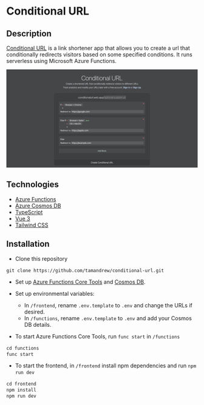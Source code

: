 # Conditional URL

## Description
[Conditional URL](https://conditionalurl.web.app) is a link shortener app that allows you to create a url that conditionally redirects visitors based on some specified conditions. It runs serverless using Microsoft Azure Functions.

![Conditional URL](demo.png)

## Technologies
- [Azure Functions](https://azure.microsoft.com/en-us/products/functions/)
- [Azure Cosmos DB](https://azure.microsoft.com/en-us/services/cosmos-db/)
- [TypeScript](https://www.typescriptlang.org/download)
- [Vue 3](https://v3.vuejs.org/guide/introduction.html)
- [Tailwind CSS](https://tailwindcss.com/docs/guides/create-react-app)

## Installation
- Clone this repository 
```
git clone https://github.com/tamandrew/conditional-url.git
```
- Set up [Azure Functions Core Tools](https://docs.microsoft.com/en-us/azure/azure-functions/functions-run-local?tabs=windows%2Ccsharp%2Cbash) and [Cosmos DB](https://learn.microsoft.com/en-us/azure/cosmos-db/nosql/quickstart-portal).
- Set up environmental variables:
    - In `/frontend`, rename `.env.template` to `.env` and change the URLs if desired.
    - In `/functions`, rename `.env.template` to `.env` and add your Cosmos DB details.


- To start Azure Functions Core Tools, run `func start` in `/functions`
```
cd functions
func start
```
- To start the frontend, in `/frontend` install npm dependencies and run `npm run dev`
```
cd frontend
npm install
npm run dev
```
